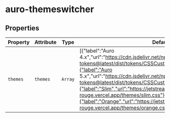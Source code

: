 # auro-themeswitcher

## Properties

| Property | Attribute | Type    | Default                                          | Description                                      |
|----------|-----------|---------|--------------------------------------------------|--------------------------------------------------|
| `themes` | `themes`  | `Array` | [{"label":"Auro 4.x","url":"https://cdn.jsdelivr.net/npm/@alaskaairux/design-tokens@latest/dist/tokens/CSSCustomProperties.css"},{"label":"Auro 5.x","url":"https://cdn.jsdelivr.net/npm/@aurodesignsystem/design-tokens@latest/dist/tokens/CSSCustomProperties.css"},{"label":"Slim","url":"https://jetstream-rouge.vercel.app/themes/slim.css"},{"label":"Orange","url":"https://jetstream-rouge.vercel.app/themes/orange.css"}] | This accepts an array of JSON object outlining the themes to support. |

